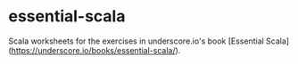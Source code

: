 # essential-scala

Scala worksheets for the exercises in underscore.io's book [Essential Scala] (https://underscore.io/books/essential-scala/).
